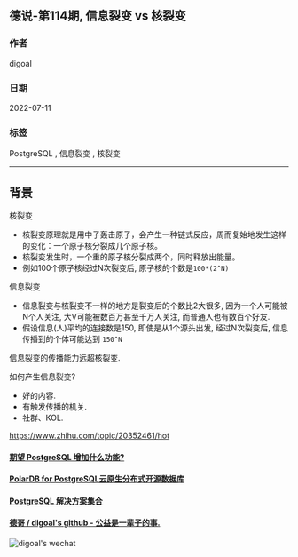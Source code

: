 ## 德说-第114期, 信息裂变 vs 核裂变       
                                
### 作者                                
digoal                                
                                
### 日期                                
2022-07-11                                
                                
### 标签                                
PostgreSQL , 信息裂变 , 核裂变                    
                                
----                                
                                
## 背景         
核裂变     
- 核裂变原理就是用中子轰击原子，会产生一种链式反应，周而复始地发生这样的变化：一个原子核分裂成几个原子核。    
- 核裂变发生时，一个重的原子核分裂成两个，同时释放出能量。    
- 例如100个原子核经过N次裂变后, 原子核的个数是`100*(2^N)`    
    
信息裂变    
- 信息裂变与核裂变不一样的地方是裂变后的个数比2大很多, 因为一个人可能被N个人关注, 大V可能被数百万甚至千万人关注, 而普通人也有数百个好友.      
- 假设信息(人)平均的连接数是150, 即使是从1个源头出发, 经过N次裂变后, 信息传播到的个体可能达到 `150^N`    
    
    
信息裂变的传播能力远超核裂变.      
  
如何产生信息裂变?   
- 好的内容.  
- 有触发传播的机关.  
- 社群、KOL.    
    
https://www.zhihu.com/topic/20352461/hot    
  
  
#### [期望 PostgreSQL 增加什么功能?](https://github.com/digoal/blog/issues/76 "269ac3d1c492e938c0191101c7238216")
  
  
#### [PolarDB for PostgreSQL云原生分布式开源数据库](https://github.com/ApsaraDB/PolarDB-for-PostgreSQL "57258f76c37864c6e6d23383d05714ea")
  
  
#### [PostgreSQL 解决方案集合](https://yq.aliyun.com/topic/118 "40cff096e9ed7122c512b35d8561d9c8")
  
  
#### [德哥 / digoal's github - 公益是一辈子的事.](https://github.com/digoal/blog/blob/master/README.md "22709685feb7cab07d30f30387f0a9ae")
  
  
![digoal's wechat](../pic/digoal_weixin.jpg "f7ad92eeba24523fd47a6e1a0e691b59")
  
